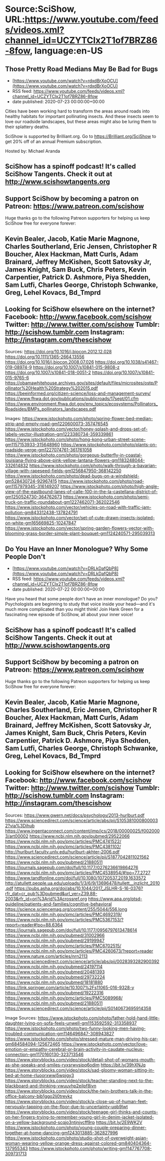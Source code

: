 # Source:SciShow, URL:https://www.youtube.com/feeds/videos.xml?channel_id=UCZYTClx2T1of7BRZ86-8fow, language:en-US

## Those Pretty Road Medians May Be Bad for Bugs
 - [https://www.youtube.com/watch?v=rdxdBrXoOCU](https://www.youtube.com/watch?v=rdxdBrXoOCU)
 - RSS feed: https://www.youtube.com/feeds/videos.xml?channel_id=UCZYTClx2T1of7BRZ86-8fow
 - date published: 2020-07-23 00:00:00+00:00

Cities have been working hard to transform the areas around roads into healthy habitats for important pollinating insects. And these insects seem to love our roadside landscapes, but these areas might also be luring them to their splattery deaths.

SciShow is supported by Brilliant.org. Go to https://Brilliant.org/SciShow to get 20% off of an annual Premium subscription. 

Hosted by: Michael Aranda

SciShow has a spinoff podcast! It's called SciShow Tangents. Check it out at http://www.scishowtangents.org
----------
Support SciShow by becoming a patron on Patreon: https://www.patreon.com/scishow
----------
Huge thanks go to the following Patreon supporters for helping us keep SciShow free for everyone forever:

Kevin Bealer, Jacob, Katie Marie Magnone, Charles Southerland, Eric Jensen, Christopher R Boucher, Alex Hackman, Matt Curls, Adam Brainard, Jeffrey McKishen, Scott Satovsky Jr, James Knight, Sam Buck, Chris Peters, Kevin Carpentier, Patrick D. Ashmore, Piya Shedden, Sam Lutfi, Charles George, Christoph Schwanke, Greg, Lehel Kovacs, Bd_Tmprd
----------
Looking for SciShow elsewhere on the internet?
Facebook: http://www.facebook.com/scishow
Twitter: http://www.twitter.com/scishow
Tumblr: http://scishow.tumblr.com
Instagram: http://instagram.com/thescishow
----------
Sources:
https://doi.org/10.1016/j.biocon.2012.12.028 
https://doi.org/10.1111/1365-2664.13556
https://doi.org/10.1016/j.biocon.2008.07.026
https://doi.org/10.1038/s41467-019-08974-9
https://doi.org/10.1007/s10841-015-9808-z 
https://doi.org/10.1007/s10841-018-0051-2 
https://doi.org/10.1007/s10841-015-9765-6
https://obamawhitehouse.archives.gov/sites/default/files/microsites/ostp/Pollinator%20Health%20Strategy%202015.pdf 
https://beeinformed.org/citizen-science/loss-and-management-survey/ 
https://www.fhwa.dot.gov/publications/publicroads/17sept/01.cfm
https://www.environment.fhwa.dot.gov/env_topics/ecosystems/Pollinators_Roadsides/BMPs_pollinators_landscapes.pdf

Images:
https://www.istockphoto.com/photo/spring-flower-bed-median-strip-and-empty-road-gm1220600073-357476545
https://www.istockphoto.com/vector/honey-splash-and-drops-set-of-labels-vector-illustration-gm1223380734-359339861
https://www.istockphoto.com/photo/hong-kong-urban-street-scene-gm1157153933-315648960
https://www.istockphoto.com/photo/plants-on-roadside-verge-gm1227074761-361761058
https://www.istockphoto.com/photo/gorgeous-butterfly-in-coastal-louisiana-flying-above-pink-yellow-lantana-flowers-gm1183248044-332614832
https://www.istockphoto.com/photo/walk-through-a-bavarian-village-with-rapeseed-fields-gm1256847950-368142250
https://www.istockphoto.com/photo/dead-bugs-on-a-windshield-gm528430724-92967415
https://www.istockphoto.com/photo/road-gm1157979345-316149207
https://www.istockphoto.com/photo/high-angle-view-of-the-eastbound-lanes-of-calle-100-in-the-la-castellana-district-of-gm1250524730-364762673
https://www.istockphoto.com/photo/semi-truck-on-traffic-roundabout-gm1227462071-362022546
https://www.istockphoto.com/vector/vehicles-on-road-with-traffic-jam-pollution-gm843312438-137824791
https://www.istockphoto.com/vector/set-of-cute-drawn-insects-isolated-on-white-gm165669825-10247847
https://www.istockphoto.com/vector/spring-garden-flowers-vector-with-blooming-grass-border-simple-plant-bouquet-gm1124240571-295039313

## Do You Have an Inner Monologue? Why Some People Don't
 - [https://www.youtube.com/watch?v=DRLkDafQbP8](https://www.youtube.com/watch?v=DRLkDafQbP8)
 - RSS feed: https://www.youtube.com/feeds/videos.xml?channel_id=UCZYTClx2T1of7BRZ86-8fow
 - date published: 2020-07-22 00:00:00+00:00

Have you heard that some people don't have an inner monologue? Do you? Psychologists are beginning to study that voice inside your head—and it's much more complicated than you might think! Join Hank Green for a fascinating new episode of SciShow, all about your inner voice!

SciShow has a spinoff podcast! It's called SciShow Tangents. Check it out at http://www.scishowtangents.org
----------
Support SciShow by becoming a patron on Patreon: https://www.patreon.com/scishow
----------
Huge thanks go to the following Patreon supporters for helping us keep SciShow free for everyone forever:

Kevin Bealer, Jacob, Katie Marie Magnone, Charles Southerland, Eric Jensen, Christopher R Boucher, Alex Hackman, Matt Curls, Adam Brainard, Jeffrey McKishen, Scott Satovsky Jr, James Knight, Sam Buck, Chris Peters, Kevin Carpentier, Patrick D. Ashmore, Piya Shedden, Sam Lutfi, Charles George, Christoph Schwanke, Greg, Lehel Kovacs, Bd_Tmprd
----------
Looking for SciShow elsewhere on the internet?
Facebook: http://www.facebook.com/scishow
Twitter: http://www.twitter.com/scishow
Tumblr: http://scishow.tumblr.com
Instagram: http://instagram.com/thescishow
----------
Sources:
https://www.gwern.net/docs/psychology/2013-hurlburt.pdf
https://www.sciencedirect.com/science/article/abs/pii/S1053810008000032?via%3Dihub
https://www.ingentaconnect.com/content/imp/jcs/2018/00000025/f0020003/art00002
https://www.ncbi.nlm.nih.gov/pubmed/29522066
https://www.ncbi.nlm.nih.gov/pmc/articles/PMC4741522/
https://www.ncbi.nlm.nih.gov/pmc/articles/PMC4381102/
http://hurlburt.faculty.unlv.edu/hurlburt-akhter-2006.pdf
https://www.sciencedirect.com/science/article/pii/S1877042811021562
https://www.ncbi.nlm.nih.gov/pubmed/21880511
https://journals.sagepub.com/doi/full/10.1177/0276236619864276
https://www.ncbi.nlm.nih.gov/pmc/articles/PMC4538954/#!po=77.2727
https://www.tandfonline.com/doi/full/10.1080/10720537.2019.1633572
http://atullett.people.ua.edu/uploads/1/3/6/9/13696478/tullett__inzlicht_2010.pdf
https://pubs.asha.org/doi/abs/10.1044/2017_JSLHR-S-16-0376?rfr_dat=cr_pub%3Dpubmed&url_ver=Z39.88-2003&rfr_id=ori%3Arid%3Acrossref.org
https://www.apa.org/ptsd-guideline/patients-and-families/cognitive-behavioral
https://science.sciencemag.org/content/255/5044/556.long
https://www.ncbi.nlm.nih.gov/pmc/articles/PMC4692319/
https://www.ncbi.nlm.nih.gov/pmc/articles/PMC5367153/?report=reader#!po=88.6364
https://journals.sagepub.com/doi/full/10.1177/0956797613478614
https://www.ncbi.nlm.nih.gov/pubmed/31002966
https://www.ncbi.nlm.nih.gov/pubmed/29199947
https://www.ncbi.nlm.nih.gov/pmc/articles/PMC6702515/
https://www.ncbi.nlm.nih.gov/pmc/articles/PMC4260673/?report=reader
https://www.nature.com/articles/nrn2113
https://www.sciencedirect.com/science/article/abs/pii/0028393282900392
https://www.ncbi.nlm.nih.gov/pubmed/24197114
https://www.ncbi.nlm.nih.gov/pubmed/20481393
https://www.ncbi.nlm.nih.gov/pubmed/29732224
https://www.ncbi.nlm.nih.gov/pubmed/18181880
https://link.springer.com/article/10.1007%2Fs11065-016-9328-y
https://www.ncbi.nlm.nih.gov/pubmed/19222316
https://www.ncbi.nlm.nih.gov/pmc/articles/PMC5089968/
https://www.ncbi.nlm.nih.gov/pubmed/21880511
https://www.sciencedirect.com/science/article/pii/S0140673695914358

Image Sources:
https://www.istockphoto.com/photo/father-hold-hand-little-daughter-lying-on-sofa-feels-unwell-gm1153592592-313358937
https://www.istockphoto.com/photo/two-funny-looking-men-having-troubled-communication-gm1146496847-308943827
https://www.istockphoto.com/photo/stressed-mature-man-driving-his-car-gm684584094-125672465
https://www.istockphoto.com/vector/love-emotion-or-empathy-cerebral-or-brain-activity-in-caudate-nucleus-connection-gm1170160130-323713546
https://www.storyblocks.com/video/stock/detail-shot-of-womans-mouth-as-she-speaks-and-smiles-ryxsrwvsipq6odim
https://bit.ly/39hXNJq
https://www.storyblocks.com/video/stock/sad-gloomy-woman-sitting-in-bed-at-home-rluoorxwwj5wpjgy3
https://www.storyblocks.com/video/stock/teacher-standing-next-to-the-blackboard-and-thinking-vwuuvhp2eilpf8ivn
https://www.storyblocks.com/video/stock/the-twin-brothers-talk-in-the-office-balcony-bib1ggo2lj0trevkz
https://www.storyblocks.com/video/stock/a-close-up-of-human-feet-nervously-tapping-on-the-floor-due-to-uncertainty-uqb9lwt
https://www.storyblocks.com/video/stock/teenage-girl-thinks-and-counts-on-her-fingers-trying-to-remember-young-girl-in-denim-jacket-isolated-on-a-yellow-background-scqjo3ntjnjvcff9rp
https://bit.ly/2E9WK2V
https://www.istockphoto.com/photo/young-couple-preparing-dinner-together-at-home-dancing-gm1243013885-362827996
https://www.istockphoto.com/photo/studio-shot-of-overweight-asian-woman-wearing-yellow-orange-dress-against-colored-gm840404364-137955343
https://www.istockphoto.com/photo/writing-gm1147767708-309731713

